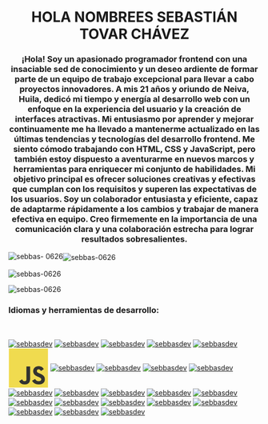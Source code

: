 <h1 align="center">HOLA NOMBREES SEBASTIÁN TOVAR CHÁVEZ</h1>
<h3 align="center">¡Hola! Soy un apasionado programador frontend con una insaciable sed de conocimiento y un deseo ardiente de formar parte de un equipo de trabajo excepcional para llevar a cabo proyectos innovadores. A mis 21 años y oriundo de Neiva, Huila, dedicó mi tiempo y energía al desarrollo web con un enfoque en la experiencia del usuario y la creación de interfaces atractivas. Mi entusiasmo por aprender y mejorar continuamente me ha llevado a mantenerme actualizado en las últimas tendencias y tecnologías del desarrollo frontend. Me siento cómodo trabajando con HTML, CSS y JavaScript, pero también estoy dispuesto a aventurarme en nuevos marcos y herramientas para enriquecer mi conjunto de habilidades. Mi objetivo principal es ofrecer soluciones creativas y efectivas que cumplan con los requisitos y superen las expectativas de los usuarios. Soy un colaborador entusiasta y eficiente, capaz de adaptarme rápidamente a los cambios y trabajar de manera efectiva en equipo. Creo firmemente en la importancia de una comunicación clara y una colaboración estrecha para lograr resultados sobresalientes.</h3>
<p><img align="left" src="https://github-readme-stats.vercel.app/api/top-langs?username=sebbas-0626&show_icons=true&locale=en&layout=compact" alt="sebbas- 0626"  /></p>
<p> <img align="center" src="https://github-readme-stats.vercel.app/api?username=sebbas-0626&show_icons=true&locale=en" alt ="sebbas-0626"  /></p>
<p><img align="center" src="https://github-readme-streak-stats.herokuapp.com/?user=sebbas-0626&" alt= "sebbas-0626"    /></p>
<p align="izquierda"> <img src="https://komarev.com/ghpvc/?username=sebbas-0626&label=Profile%20views&color=0e75b6&style=flat" alt="sebbas-0626" /> </p >
<h3 align="left">Idiomas y herramientas de desarrollo:</h3>
<p align="left"> <a href="https://github.com/ryo-ma/github-profile-trofeo"><img src="https://github-perfil-trofeo.vercel. app/?username=sebbas-0626" alt=""  /></a> </p>
<p align="left">
<a href="https://dev.to/sebbasdev" target="blank"><img align="center" src="https://raw.githubusercontent.com/rahuldkjain/github-profile-readme-generator /master/src/images/icons/Social/devto.svg" width="80" height="80"  align="center" alt="sebbasdev"  /></a>
  <a href="" target="blank"><img align="center" src="https://www.vectorlogo.zone/logos/git-scm/git-scm-ar21.svg" width="150" height="120"  align="center" alt="sebbasdev"  /></a>
  <a href="" target="blank"><img align="center" src="https://www.vectorlogo.zone/logos/github/github-tile.svg" width="80" height="80"  align="center" alt="sebbasdev"  /></a>
<a href="" target="blank"><img align="center" src="https://www.vectorlogo.zone/logos/w3_html5/w3_html5-icon.svg" width="80" height="80"  align="center" alt="sebbasdev"  /></a>
<a href="" target="blank"><img align="center" src="https://www.vectorlogo.zone/logos/w3_css/w3_css-icon.svg" width="80" height="80"  align="center" alt="sebbasdev"  /></a>
<a href="" target="blank"><img align="center" src="https://raw.githubusercontent.com/devicons/devicon/master/icons/javascript/javascript-original.svg" width="80" height="80"  align="center" alt="sebbasdev"  /></a>
<a href="" target="blank"><img align="center" src="https://www.vectorlogo.zone/logos/vuejs/vuejs-icon.svg" width="80" height="80"  align="center" alt="sebbasdev"  /></a>
<a href="" target="blank"><img align="center" src="https://www.vectorlogo.zone/logos/reactjs/reactjs-icon.svg" width="80" height="80"  align="center" alt="sebbasdev"  /></a>
<a href="" target="blank"><img align="center" src="https://www.vectorlogo.zone/logos/laravel/laravel-icon.svg" width="80" height="80"  align="center" alt="sebbasdev"  /></a>
<a href="" target="blank"><img align="center" src="https://www.vectorlogo.zone/logos/postgresql/postgresql-icon.svg" width="80" height="80"  align="center" alt="sebbasdev"  /></a>
<a href="" target="blank"><img align="center" src="https://www.vectorlogo.zone/logos/getpostman/getpostman-icon.svg" width="80" height="80"  align="center" alt="sebbasdev"  /></a>
<a href="" target="blank"><img align="center" src="https://www.vectorlogo.zone/logos/mongodb/mongodb-icon.svg" width="80" height="80"  align="center" alt="sebbasdev"  /></a>
<a href="" target="blank"><img align="center" src="https://www.vectorlogo.zone/logos/mysql/mysql-icon.svg" width="80" height="80"  align="center" alt="sebbasdev"  /></a>
<a href="" target="blank"><img align="center" src="https://www.vectorlogo.zone/logos/visualstudio_code/visualstudio_code-icon.svg" width="80" height="80"  align="center" alt="sebbasdev"  /></a>
<a href="" target="blank"><img align="center" src="https://www.vectorlogo.zone/logos/nodejs/nodejs-icon.svg" width="80" height="80"  align="center" alt="sebbasdev"  /></a>
<a href="" target="blank"><img align="center" src="https://www.vectorlogo.zone/logos/netlify/netlify-icon.svg" width="80" height="80"  align="center" alt="sebbasdev"  /></a>
<a href="" target="blank"><img align="center" src="https://www.vectorlogo.zone/logos/codepen/codepen-tile.svg" width="80" height="80"  align="center" alt="sebbasdev"  /></a>
<a href="" target="blank"><img align="center" src="https://www.vectorlogo.zone/logos/figma/figma-icon.svg" width="80" height="80"  align="center" alt="sebbasdev"  /></a>
<a href="" target="blank"><img align="center" src="https://www.vectorlogo.zone/logos/adobe_illustrator/adobe_illustrator-icon.svg" width="80" height="80"  align="center" alt="sebbasdev"  /></a>
<a href="" target="blank"><img align="center" src="https://www.vectorlogo.zone/logos/docker/docker-tile.svg" width="80" height="80"  align="center" alt="sebbasdev"  /></a>
<a href="" target="blank"><img align="center" src="https://www.vectorlogo.zone/logos/tailwindcss/tailwindcss-icon.svg" width="80" height="80"  align="center" alt="sebbasdev"  /></a>
<a href="" target="blank"><img align="center" src="https://www.vectorlogo.zone/logos/getbootstrap/getbootstrap-icon.svg" width="80" height="80"  align="center" alt="sebbasdev"  /></a>
<a href="" target="blank"><img align="center" src="https://www.vectorlogo.zone/logos/wordpress/wordpress-tile.svg" width="80" height="80"  align="center" alt="sebbasdev"  /></a>




